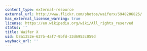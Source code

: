 ```yaml
---
content_type: external-resource
external_url: http://www.flickr.com/photos/waiferx/5948206825/
has_external_license_warning: true
license: https://en.wikipedia.org/wiki/All_rights_reserved
status: ''
title: Waifer X
uid: b8a1352e-627b-4af7-9bfd-33d6953c059d
wayback_url: ''
---
```

